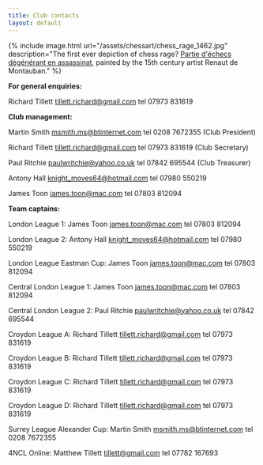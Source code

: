 ```yaml
---
title: Club contacts
layout: default
---
```


{% include image.html url="/assets/chessart/chess_rage_1462.jpg" description="The first ever depiction of chess rage? [Partie d'échecs dégénérant en assassinat](http://streathambrixtonchess.blogspot.com/2009/11/chess-in-art-postscript-chess-in_22.html), painted by the 15th century artist Renaut de Montauban." %}


**For general enquiries:**

Richard Tillett <tillett.richard@gmail.com>
tel 07973 831619

**Club management:**

Martin Smith <msmith.ms@btinternet.com> tel 0208 7672355 (Club President)

Richard Tillett <tillett.richard@gmail.com> tel 07973 831619 (Club Secretary)

Paul Ritchie <paulwritchie@yahoo.co.uk> tel 07842 695544 (Club Treasurer)

Antony Hall <knight_moves64@hotmail.com> tel 07980 550219

James Toon <james.toon@mac.com> tel 07803 812094

**Team captains:**

London League 1: James Toon <james.toon@mac.com> tel 07803 812094

London League 2: Antony Hall <knight_moves64@hotmail.com> tel 07980 550219

London League Eastman Cup: James Toon <james.toon@mac.com> tel 07803 812094

Central London League 1: James Toon <james.toon@mac.com> tel 07803 812094

Central London League 2: Paul Ritchie <paulwritchie@yahoo.co.uk> tel
07842 695544

Croydon League A: Richard Tillett <tillett.richard@gmail.com> tel 07973 831619

Croydon League B: Richard Tillett <tillett.richard@gmail.com> tel 07973 831619

Croydon League C: Richard Tillett <tillett.richard@gmail.com> tel 07973 831619

Croydon League D: Richard Tillett <tillett.richard@gmail.com> tel 07973 831619

Surrey League Alexander Cup: Martin Smith <msmith.ms@btinternet.com> tel
0208 7672355

4NCL Online: Matthew Tillett <tillett@gmail.com> tel 07782 167693

